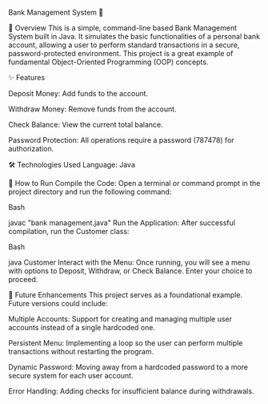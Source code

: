 Bank Management System 🏦  

📝 Overview
This is a simple, command-line based Bank Management System built in Java. It simulates the basic functionalities of a personal bank account, allowing a user to perform standard transactions in a secure, password-protected environment. This project is a great example of fundamental Object-Oriented Programming (OOP) concepts.

✨ Features

Deposit Money: Add funds to the account.


Withdraw Money: Remove funds from the account.


Check Balance: View the current total balance.


Password Protection: All operations require a password (787478) for authorization.

🛠️ Technologies Used
Language: Java

🚀 How to Run
Compile the Code:
Open a terminal or command prompt in the project directory and run the following command:

Bash

javac "bank management.java"
Run the Application:
After successful compilation, run the Customer class:

Bash

java Customer
Interact with the Menu:
Once running, you will see a menu with options to Deposit, Withdraw, or Check Balance. Enter your choice to proceed.

🔮 Future Enhancements
This project serves as a foundational example. Future versions could include:


Multiple Accounts: Support for creating and managing multiple user accounts instead of a single hardcoded one.

Persistent Menu: Implementing a loop so the user can perform multiple transactions without restarting the program.

Dynamic Password: Moving away from a hardcoded password to a more secure system for each user account.

Error Handling: Adding checks for insufficient balance during withdrawals.
